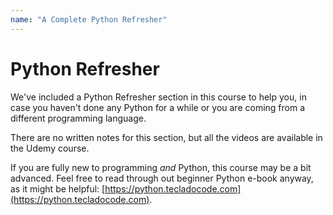 ```yaml
---
name: "A Complete Python Refresher"
---
```


# Python Refresher

We've included a Python Refresher section in this course to help you, in case you haven't done any Python for a while or you are coming from a different programming language.

There are no written notes for this section, but all the videos are available in the Udemy course.

If you are fully new to programming _and_ Python, this course may be a bit advanced. Feel free to read through out beginner Python e-book anyway, as it might be helpful: [https://python.tecladocode.com](https://python.tecladocode.com).
